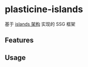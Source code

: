 # plasticine-islands

基于 [islands 架构](https://www.patterns.dev/posts/islands-architecture/) 实现的 SSG 框架

## Features

## Usage

